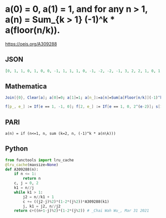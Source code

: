 # a\(0\) \= 0, a\(1\) \= 1, and for any n \> 1, a\(n\) \= Sum\_\{k \> 1\} \(\-1\)^k \* a\(floor\(n/k\)\)\.
https://oeis.org/A309288
## JSON
```JSON
[0, 1, 1, 0, 1, 0, 0, -1, 1, 1, 1, 0, -1, -2, -2, -1, 3, 2, 2, 1, 0, 1, 1, 0, -2, -2, -2, -2, -3, -4, -4, -5, 3, 4, 4, 5, 5, 4, 4, 5, 3, 2, 2, 1, 0, 0, 0, -1, -5, -5, -5, -4, -5, -6, -6, -5, -7, -6, -6, -7, -6, -7, -7, -7, 9, 10, 10, 9, 8, 9, 9, 8, 8, 7, 7, 7]
```
## Mathematica
```Mathematica
Join[{0}, Clear[a]; a[0]=0; a[1]=1; a[n_]:=a[n]=Sum[a[Floor[n/k]](-1)^k, {k, 2, n}]; Table[a[n], {n, 1, 100}]] (* _Vincenzo Librandi_, Jul 22 2019 *)
```
```Mathematica
f[p_, e_] := If[e == 1, -1, 0]; f[2, e_] := If[e == 1, 0, 2^(e-2)]; s[1] = 1; s[n_] := Times @@ f @@@ FactorInteger[n]; Join[{0}, Accumulate[Array[s, 100]]] (* _Amiram Eldar_, May 09 2023 *)
```
## PARI
```PARI
a(n) = if (n<=1, n, sum (k=2, n, (-1)^k * a(n\k)))
```
## Python
```Python
from functools import lru_cache
@lru_cache(maxsize=None)
def A309288(n):
    if n <= 1:
        return n
    c, j = 0, 2
    k1 = n//j
    while k1 > 1:
        j2 = n//k1 + 1
        c += ((j2-j)%2)*(1-2*(j%2))*A309288(k1)
        j, k1 = j2, n//j2
    return c+((n+1-j)%2)*(1-2*(j%2)) # _Chai Wah Wu_, Mar 31 2021
```
